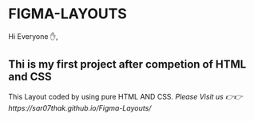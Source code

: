 # FIGMA-LAYOUTS
<P> Hi Everyone ✋,</P>
<h2>Thi is my first project after competion of HTML and CSS</h2>
<p>This Layout coded by using pure HTML AND CSS.
<i>Please Visit us 👉👉  https://sar07thak.github.io/Figma-Layouts/ </i></p>

